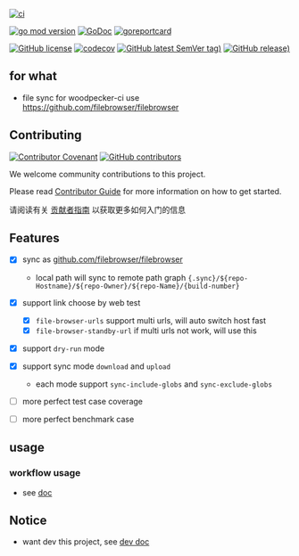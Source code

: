 [![ci](https://github.com/woodpecker-kit/woodpecker-file-browser-sync/workflows/ci/badge.svg)](https://github.com/woodpecker-kit/woodpecker-file-browser-sync/actions/workflows/ci.yml)

[![go mod version](https://img.shields.io/github/go-mod/go-version/woodpecker-kit/woodpecker-file-browser-sync?label=go.mod)](https://github.com/woodpecker-kit/woodpecker-file-browser-sync)
[![GoDoc](https://godoc.org/github.com/woodpecker-kit/woodpecker-file-browser-sync?status.png)](https://godoc.org/github.com/woodpecker-kit/woodpecker-file-browser-sync)
[![goreportcard](https://goreportcard.com/badge/github.com/woodpecker-kit/woodpecker-file-browser-sync)](https://goreportcard.com/report/github.com/woodpecker-kit/woodpecker-file-browser-sync)

[![GitHub license](https://img.shields.io/github/license/woodpecker-kit/woodpecker-file-browser-sync)](https://github.com/woodpecker-kit/woodpecker-file-browser-sync)
[![codecov](https://codecov.io/gh/woodpecker-kit/woodpecker-file-browser-sync/branch/main/graph/badge.svg)](https://codecov.io/gh/woodpecker-kit/woodpecker-file-browser-sync)
[![GitHub latest SemVer tag)](https://img.shields.io/github/v/tag/woodpecker-kit/woodpecker-file-browser-sync)](https://github.com/woodpecker-kit/woodpecker-file-browser-sync/tags)
[![GitHub release)](https://img.shields.io/github/v/release/woodpecker-kit/woodpecker-file-browser-sync)](https://github.com/woodpecker-kit/woodpecker-file-browser-sync/releases)

## for what

- file sync for woodpecker-ci use https://github.com/filebrowser/filebrowser

## Contributing

[![Contributor Covenant](https://img.shields.io/badge/contributor%20covenant-v1.4-ff69b4.svg)](.github/CONTRIBUTING_DOC/CODE_OF_CONDUCT.md)
[![GitHub contributors](https://img.shields.io/github/contributors/woodpecker-kit/woodpecker-file-browser-sync)](https://github.com/woodpecker-kit/woodpecker-file-browser-sync/graphs/contributors)

We welcome community contributions to this project.

Please read [Contributor Guide](.github/CONTRIBUTING_DOC/CONTRIBUTING.md) for more information on how to get started.

请阅读有关 [贡献者指南](.github/CONTRIBUTING_DOC/zh-CN/CONTRIBUTING.md) 以获取更多如何入门的信息

## Features

- [x] sync as [github.com/filebrowser/filebrowser](https://github.com/filebrowser/filebrowser)
    - local path will sync to remote path graph `{.sync}/${repo-Hostname}/${repo-Owner}/${repo-Name}/{build-number}`

- [x] support link choose by web test
    - [x] `file-browser-urls` support multi urls, will auto switch host fast
    - [x] `file-browser-standby-url` if multi urls not work, will use this

- [x] support `dry-run` mode
- [x] support sync mode `download` and `upload`
    - each mode support `sync-include-globs` and `sync-exclude-globs`

- [ ] more perfect test case coverage
- [ ] more perfect benchmark case

## usage

### workflow usage

- see [doc](doc/docs.md)

## Notice

- want dev this project, see [dev doc](doc/README.md)